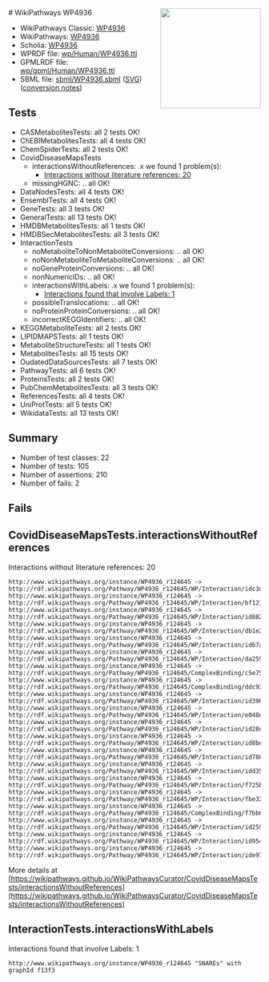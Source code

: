 <img style="float: right; width: 200px" src="../logo.png" />
# WikiPathways WP4936

* WikiPathways Classic: [WP4936](https://classic.wikipathways.org/instance/WP4936)
* WikiPathways: [WP4936](https://identifiers.org/wikipathways:WP4936)
* Scholia: [WP4936](https://scholia.toolforge.org/wikipathways/WP4936)
* WPRDF file: [wp/Human/WP4936.ttl](../wp/Human/WP4936.ttl)
* GPMLRDF file: [wp/gpml/Human/WP4936.ttl](../wp/gpml/Human/WP4936.ttl)
* SBML file: [sbml/WP4936.sbml](../sbml/WP4936.sbml) ([SVG](../sbml/WP4936.svg)) ([conversion notes](../sbml/WP4936.txt))

## Tests
* CASMetabolitesTests: all 2 tests OK!
* ChEBIMetabolitesTests: all 4 tests OK!
* ChemSpiderTests: all 2 tests OK!
* CovidDiseaseMapsTests
    * interactionsWithoutReferences: .x we found 1 problem(s):
        * [Interactions without literature references: 20](#9701cd00)
    * missingHGNC: .. all OK!
* DataNodesTests: all 4 tests OK!
* EnsemblTests: all 4 tests OK!
* GeneTests: all 3 tests OK!
* GeneralTests: all 13 tests OK!
* HMDBMetabolitesTests: all 1 tests OK!
* HMDBSecMetabolitesTests: all 3 tests OK!
* InteractionTests
    * noMetaboliteToNonMetaboliteConversions: .. all OK!
    * noNonMetaboliteToMetaboliteConversions: .. all OK!
    * noGeneProteinConversions: .. all OK!
    * nonNumericIDs: .. all OK!
    * interactionsWithLabels: .x we found 1 problem(s):
        * [Interactions found that involve Labels: 1](#630d2678)
    * possibleTranslocations: .. all OK!
    * noProteinProteinConversions: .. all OK!
    * incorrectKEGGIdentifiers: .. all OK!
* KEGGMetaboliteTests: all 2 tests OK!
* LIPIDMAPSTests: all 1 tests OK!
* MetaboliteStructureTests: all 1 tests OK!
* MetabolitesTests: all 15 tests OK!
* OudatedDataSourcesTests: all 7 tests OK!
* PathwayTests: all 6 tests OK!
* ProteinsTests: all 2 tests OK!
* PubChemMetabolitesTests: all 3 tests OK!
* ReferencesTests: all 4 tests OK!
* UniProtTests: all 5 tests OK!
* WikidataTests: all 13 tests OK!


## Summary

* Number of test classes: 22
* Number of tests: 105
* Number of assertions: 210
* Number of fails: 2

## Fails

<a name="9701cd00" />

## CovidDiseaseMapsTests.interactionsWithoutReferences

Interactions without literature references: 20
```
http://www.wikipathways.org/instance/WP4936_r124645 -> http://rdf.wikipathways.org/Pathway/WP4936_r124645/WP/Interaction/idc3daa4b8
http://www.wikipathways.org/instance/WP4936_r124645 -> http://rdf.wikipathways.org/Pathway/WP4936_r124645/WP/Interaction/bf121
http://www.wikipathways.org/instance/WP4936_r124645 -> http://rdf.wikipathways.org/Pathway/WP4936_r124645/WP/Interaction/id8825c1d0
http://www.wikipathways.org/instance/WP4936_r124645 -> http://rdf.wikipathways.org/Pathway/WP4936_r124645/WP/Interaction/db1e2
http://www.wikipathways.org/instance/WP4936_r124645 -> http://rdf.wikipathways.org/Pathway/WP4936_r124645/WP/Interaction/id67a2f315
http://www.wikipathways.org/instance/WP4936_r124645 -> http://rdf.wikipathways.org/Pathway/WP4936_r124645/WP/Interaction/da259
http://www.wikipathways.org/instance/WP4936_r124645 -> http://rdf.wikipathways.org/Pathway/WP4936_r124645/ComplexBinding/c5e75
http://www.wikipathways.org/instance/WP4936_r124645 -> http://rdf.wikipathways.org/Pathway/WP4936_r124645/ComplexBinding/ddc93
http://www.wikipathways.org/instance/WP4936_r124645 -> http://rdf.wikipathways.org/Pathway/WP4936_r124645/WP/Interaction/id396f48b2
http://www.wikipathways.org/instance/WP4936_r124645 -> http://rdf.wikipathways.org/Pathway/WP4936_r124645/WP/Interaction/e048e
http://www.wikipathways.org/instance/WP4936_r124645 -> http://rdf.wikipathways.org/Pathway/WP4936_r124645/WP/Interaction/id28c533ea
http://www.wikipathways.org/instance/WP4936_r124645 -> http://rdf.wikipathways.org/Pathway/WP4936_r124645/WP/Interaction/id8be830b7
http://www.wikipathways.org/instance/WP4936_r124645 -> http://rdf.wikipathways.org/Pathway/WP4936_r124645/WP/Interaction/id788d6f1c
http://www.wikipathways.org/instance/WP4936_r124645 -> http://rdf.wikipathways.org/Pathway/WP4936_r124645/WP/Interaction/idd35c42c0
http://www.wikipathways.org/instance/WP4936_r124645 -> http://rdf.wikipathways.org/Pathway/WP4936_r124645/WP/Interaction/f725b
http://www.wikipathways.org/instance/WP4936_r124645 -> http://rdf.wikipathways.org/Pathway/WP4936_r124645/WP/Interaction/fbe32
http://www.wikipathways.org/instance/WP4936_r124645 -> http://rdf.wikipathways.org/Pathway/WP4936_r124645/ComplexBinding/f7bb6
http://www.wikipathways.org/instance/WP4936_r124645 -> http://rdf.wikipathways.org/Pathway/WP4936_r124645/WP/Interaction/id259f64e
http://www.wikipathways.org/instance/WP4936_r124645 -> http://rdf.wikipathways.org/Pathway/WP4936_r124645/WP/Interaction/id9545f48f
http://www.wikipathways.org/instance/WP4936_r124645 -> http://rdf.wikipathways.org/Pathway/WP4936_r124645/WP/Interaction/ide9784478
```

More details at [https://wikipathways.github.io/WikiPathwaysCurator/CovidDiseaseMapsTests/interactionsWithoutReferences](https://wikipathways.github.io/WikiPathwaysCurator/CovidDiseaseMapsTests/interactionsWithoutReferences)

<a name="630d2678" />

## InteractionTests.interactionsWithLabels

Interactions found that involve Labels: 1
```
http://www.wikipathways.org/instance/WP4936_r124645 "SNAREs" with graphId f13f3
```

